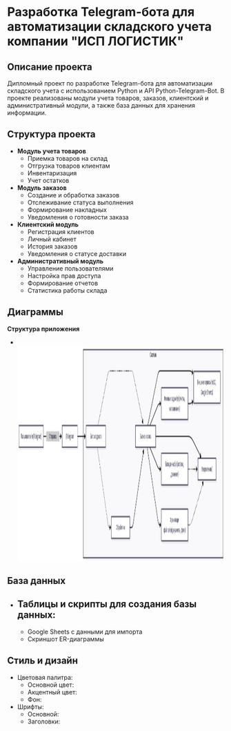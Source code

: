 # Разработка Telegram-бота для автоматизации складского учета компании "ИСП ЛОГИСТИК"

## Описание проекта
Дипломный проект по разработке Telegram-бота для автоматизации складского учета с использованием Python и API Python-Telegram-Bot. 
В проекте реализованы модули учета товаров, заказов, клиентский и административный модули, а также база данных для хранения информации.

## Структура проекта
- **Модуль учета товаров**
  - Приемка товаров на склад
  - Отгрузка товаров клиентам
  - Инвентаризация
  - Учет остатков
- **Модуль заказов**
  - Создание и обработка заказов
  - Отслеживание статуса выполнения
  - Формирование накладных
  - Уведомления о готовности заказа
- **Клиентский модуль**
  - Регистрация клиентов
  - Личный кабинет
  - История заказов
  - Уведомления о статусе доставки
- **Административный модуль**
  - Управление пользователями
  - Настройка прав доступа
  - Формирование отчетов
  - Статистика работы склада

## Диаграммы
**Структура приложения** 
-  <br><img height="500" alt="Структура приложения" src="https://github.com/AlinaG12/Diplom/blob/main/mermaid-ai-diagram-2025-10-09-082933.png" />

## База данных
- Таблицы и скрипты для создания базы данных:
  - 
  - Google Sheets с данными для импорта
  - Скриншот ER-диаграммы

## Стиль и дизайн
- Цветовая палитра:  
  - Основной цвет:  
  - Акцентный цвет:  
  - Фон:  
- Шрифты:  
  - Основной:   
  - Заголовки: 

